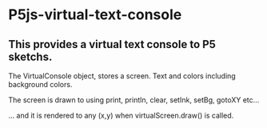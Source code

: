 # P5js-virtual-text-console

## This provides a virtual text console to P5 sketchs.

The VirtualConsole object, stores a screen. Text and colors including background colors.

The screen is drawn to using print, println, clear, setInk, setBg, gotoXY etc...

... and it is rendered to any (x,y) when virtualScreen.draw() is called.
